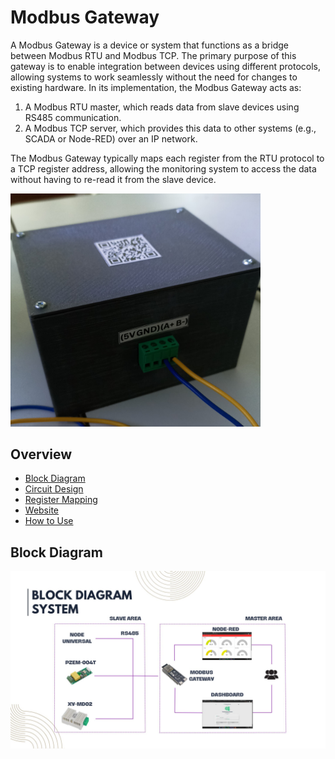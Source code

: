 <h1>Modbus Gateway</h1>
A Modbus Gateway is a device or system that functions as a bridge between Modbus RTU and Modbus TCP. The primary purpose of this gateway is to enable integration between devices using different protocols, allowing systems to work seamlessly without the need for changes to existing hardware. In its implementation, the Modbus Gateway acts as:

1. A Modbus RTU master, which reads data from slave devices using RS485 communication.
2. A Modbus TCP server, which provides this data to other systems (e.g., SCADA or Node-RED) over an IP network.

The Modbus Gateway typically maps each register from the RTU protocol to a TCP register address, allowing the monitoring system to access the data without having to re-read it from the slave device.

<img src="assets/ModbusGateway.jpg" width="400">

## Overview
* [Block Diagram](#block-diagram)
* <a href="#circuit-design">Circuit Design</a>
* <a href="#register-mapping">Register Mapping</a>
* <a href="#website">Website</a>
* <a href="#how-to-use">How to Use</a>

## Block Diagram

<img src="assets/BlockDiagram.jpg">
